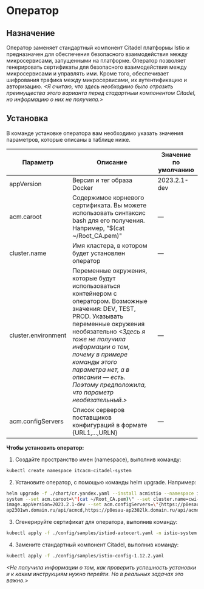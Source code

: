 # Оператор
## Назначение
Оператор заменяет стандартный компонент Citadel платформы Istio и предназначен для обеспечения безопасного взаимодействия между микросервисами, запущенными на платформе. Оператор позволяет генерировать сертификаты для безопасного взаимодействия между микросервисами и управлять ими. Кроме того, обеспечивает шифрования трафика между микросервисами, их аутентификацию и авторизацию.
_<Я считаю, что здесь необходимо было отразить преимущества этого варианта перед стадартным компонентом Citadel, но информацию о них не получила.>_
## Установка 
В команде установке оператора вам необходимо указать значения параметров, которые описаны в таблице ниже.

|**Параметр**|**Описание**|**Значение по умолчанию**|
|-----------|-----------|------------------------|
|appVersion |Версия и тег образа Docker |2023.2.1-dev |
|acm.caroot |Содержимое корневого сертификата. Вы можете использовать синтаксис bash для его получения. Например, \"$(cat ~/Root_CA.pem)\" |— |
|cluster.name |Имя кластера, в котором будет установлен оператор |— |
|cluster.environment |Переменные окружения, которые будут использоваться контейнером с оператором. Возможные значения: DEV, TEST, PROD. Указывать переменные окружения необязательно _<Здесь я тоже не получила информации о том, почему в примере команды этого параметра нет, а в описании — есть. Поэтому предположила, что параметр необязательный.>_ |— | 
|acm.configServers |Список серверов поставщиков конфигураций в формате {URL1,...,URLN} |— |

**Чтобы установить оператор:**

1. Создайте пространство имен (namespace), выполнив команду:
```bash
kubectl create namespace itcacm-citadel-system
```
2. Установите оператор, с помощью команды helm upgrade. Например:
```bash
helm upgrade -f ./chart/cr.yandex.yaml --install acmistio --namespace itcacm-citadel-
system --set acm.caroot=\"(cat ~/Root_CA.pem)\" --set cluster.name=cwi-prod-1 --set
image.appVersion=2023.2.1-dev --set acm.configServers=\"{https://p0esau-
ap2301wn.domain.ru/api/acmcd,https://p0esau-ap2302lk.domain.ru/api/acmcd}\" ./chart

```
3. Сгенерируйте сертификат для оператора, выполнив команду:
```bash
kubectl apply -f ./config/samples/istiod-autocert.yaml -n istio-system
```
4. Замените стандартный компонент Citadel, выполнив команду:
```bash
kubectl apply -f ./config/samples/istio-config-1.12.2.yaml
```

_<Не получила информации о том, как проверить успешность установки и к каким инструкциям нужно перейти. Но в реальных задачах это важно.>_
